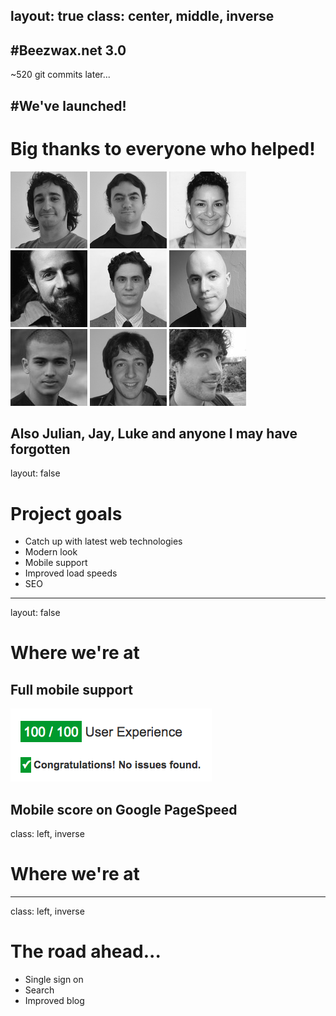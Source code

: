 layout: true
class: center, middle, inverse
---
#Beezwax.net 3.0
---
~520 git commits later...

#We've launched!
---
# Big thanks to everyone who helped!

![Milhouse](people/milhouse.jpg)
![Marquete](people/marquete.jpg)
![Mary](people/mary.jpg)
<br>
![Seano](people/seano.jpg)
![Ryan](people/ryan.jpg)
![Kevin](people/kevin.jpg)
<br>
![Shivam](people/shivam.jpg)
![Pablo](people/pablo.jpg)
![Pedro](people/pedro.jpg)

Also Julian, Jay, Luke and anyone I may have forgotten
---
layout: false

# Project goals

* Catch up with latest web technologies
* Modern look
* Mobile support
* Improved load speeds
* SEO
---
layout: false

# Where we're at

## Full mobile support

![Pagespeed Mobile](pagespeed.png)

Mobile score on Google PageSpeed
---
class: left, inverse
# Where we're at

---
class: left, inverse
# The road ahead...

* Single sign on
* Search
* Improved blog

